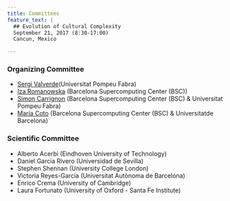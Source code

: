 ```yaml
---
title: Committees
feature_text: |
  ## Evolution of Cultural Complexity
  September 21, 2017 (8:30-17:00)
  Cancun, Mexico 

---
```



### Organizing Committee

-   [Sergi Valverde](mailto:sergi.valverde(at)upf.edu)(Universitat Pompeu Fabra)
-   [Iza Romanowska](mailto:iza.romanowska(at)bsc.es) (Barcelona Supercomputing Center (BSC))
-   [Simon Carrignon](mailto:simon.carrignon(at)bsc.es) (Barcelona Supercomputing Center (BSC) & Universitat Pompeu Fabra)
-   [María Coto](mailto:maria.coto(at)bsc.es) (Barcelona Supercomputing Center (BSC) & Universitatde Barcelona)


### Scientific Committee


-   Alberto Acerbi (Eindhoven University of Technology)
-   Daniel Garcia Rivero (Universidad de Sevilla)
-   Stephen Shennan (University College London)
-   Victoria Reyes-Garcia (Universitat Autònoma de Barcelona)
-   Enrico Crema (University of Cambridge)
-   Laura Fortunato (University of Oxford - Santa Fe Institute)

<!---


-   Ruth Mace (University College London)

- Robert Boyd (Arizona State University) 
- Mark Collard (Simon Fraser University)
- Bernat Corominas-Murtra (Medical University of Vienna)
- Péter Erdi (Kalamazoo College) 
- Carl Lipo (California State University Long Beach) 
- Mike J. O'Brien (University of Missouri)
- Charles Perreault (Arizona State University)



-->
